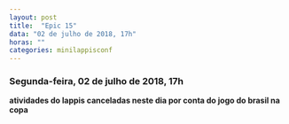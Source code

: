 ```yaml
---
layout: post
title:  "Epic 15"
data: "02 de julho de 2018, 17h"
horas: ""
categories: minilappisconf
---
```


### Segunda-feira, 02 de julho de 2018, 17h

**atividades do lappis canceladas neste dia por conta do jogo do brasil na copa**

